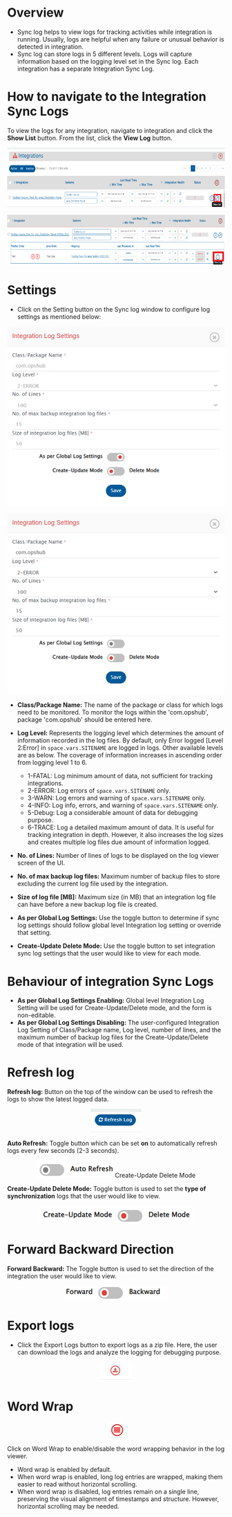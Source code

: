 # Overview

- Sync log helps to view logs for tracking activities while integration is running. Usually, logs are helpful when any failure or unusual behavior is detected in integration.
- Sync log can store logs in 5 different levels. Logs will capture information based on the logging level set in the Sync log. Each integration has a separate Integration Sync Log.

# How to navigate to the Integration Sync Logs

To view the logs for any integration, navigate to integration and click the **Show List** button. From the list, click the **View Log** button.  
<p align="center">
  <img src="../../assets/Synclog1.png"/>
</p>

<p align="center">
  <img src="../../assets/Synclog1a.png"/>
</p>

# Settings

- Click on the Setting button on the Sync log window to configure log settings as mentioned below:  
 <p align="center">
  <img src="../../assets/Synclog10.png"/>
</p>

<p align="center">
  <img src="../../assets/Synclog11.png"/>
</p>


- **Class/Package Name:** The name of the package or class for which logs need to be monitored. To monitor the logs within the 'com.opshub', package 'com.opshub' should be entered here.

- **Log Level:** Represents the logging level which determines the amount of information recorded in the log files. By default, only Error logged [Level 2:Error] in <code class="expression">space.vars.SITENAME</code> are logged in logs. Other available levels are as below. The coverage of information increases in ascending order from logging level 1 to 6.
  - 1-FATAL: Log minimum amount of data, not sufficient for tracking integrations.
  - 2-ERROR: Log errors of <code class="expression">space.vars.SITENAME</code> only.
  - 3-WARN: Log errors and warning of <code class="expression">space.vars.SITENAME</code> only.
  - 4-INFO: Log info, errors, and warning of <code class="expression">space.vars.SITENAME</code> only.
  - 5-Debug: Log a considerable amount of data for debugging purpose.
  - 6-TRACE: Log a detailed maximum amount of data. It is useful for tracking integration in depth. However, it also increases the log sizes and creates multiple log files due amount of information logged.

- **No. of Lines:** Number of lines of logs to be displayed on the log viewer screen of the UI.

- **No. of max backup log files:** Maximum number of backup files to store excluding the current log file used by the integration.

- **Size of log file [MB]:** Maximum size (in MB) that an integration log file can have before a new backup log file is created.

- **As per Global Log Settings:** Use the toggle button to determine if sync log settings should follow global level Integration log setting or override that setting.

- **Create-Update Delete Mode:** Use the toggle button to set integration sync log settings that the user would like to view for each mode.

# Behaviour of integration Sync Logs

- **As per Global Log Settings Enabling:** Global level Integration Log Setting will be used for Create-Update/Delete mode, and the form is non-editable.
- **As per Global Log Settings Disabling:** The user-configured Integration Log Setting of Class/Package name, Log level, number of lines, and the maximum number of backup log files for the Create-Update/Delete mode of that integration will be used.

# Refresh log

**Refresh log:** Button on the top of the window can be used to refresh the logs to show the latest logged data.  
<p align="center">
  <img src="../../assets/Synclog3.png"/>
</p>

**Auto Refresh:** Toggle button which can be set **on** to automatically refresh logs every few seconds (2-3 seconds).  
<p align="center">
  <img src="../../assets/Synclog4.png" alt="Synclog4/>
</p>


# Create-Update Delete Mode

**Create-Update Delete Mode:** Toggle button is used to set the **type of synchronization** logs that the user would like to view.  
<p align="center">
  <img src="../../assets/Synclog5.png"/>
</p>


# Forward Backward Direction

**Forward Backward:** The Toggle button is used to set the direction of the integration the user would like to view.  
<p align="center">
  <img src="../../assets/Synclog6.png"/>
</p>


# Export logs

- Click the Export Logs button to export logs as a zip file. Here, the user can download the logs and analyze the logging for debugging purpose.  
<p align="center">
  <img src="../../assets/Synclog7.png"/>
</p>


# Word Wrap
<p align="center">
  <img src="../../assets/Systemlog-wordwrap.png" />
</p>


Click on Word Wrap to enable/disable the word wrapping behavior in the log viewer.

- Word wrap is enabled by default.
- When word wrap is enabled, long log entries are wrapped, making them easier to read without horizontal scrolling.
- When word wrap is disabled, log entries remain on a single line, preserving the visual alignment of timestamps and structure. However, horizontal scrolling may be needed.


